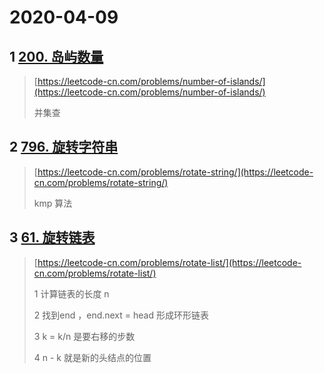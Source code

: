 # 2020-04-09

## 1 [200. 岛屿数量](https://leetcode-cn.com/problems/number-of-islands/)

> [https://leetcode-cn.com/problems/number-of-islands/](https://leetcode-cn.com/problems/number-of-islands/)
>
> 并集查

## 2 [796. 旋转字符串](https://leetcode-cn.com/problems/rotate-string/)

> [https://leetcode-cn.com/problems/rotate-string/](https://leetcode-cn.com/problems/rotate-string/)
>
> kmp 算法

## 3 [61. 旋转链表](https://leetcode-cn.com/problems/rotate-list/)

> [https://leetcode-cn.com/problems/rotate-list/](https://leetcode-cn.com/problems/rotate-list/)
>
> 1 计算链表的长度 n 
>
> 2 找到end ，end.next = head 形成环形链表
>
> 3 k = k/n 是要右移的步数
>
> 4 n - k 就是新的头结点的位置



